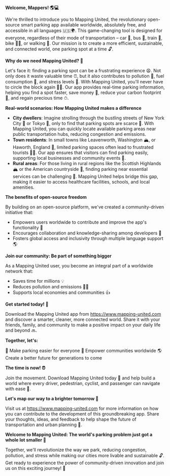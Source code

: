 **Welcome, Mappers! 🌎💻**

We're thrilled to introduce you to Mapping United, the revolutionary open-source smart parking app available worldwide, absolutely free, and accessible in all languages 🇺🇸🌍. This game-changing tool is designed for everyone, regardless of their mode of transportation – car 🚗, bus 🚌, train 🚂, bike 🚴‍♂️, or walking 👣. Our mission is to create a more efficient, sustainable, and connected world, one parking spot at a time 🔓.

**Why do we need Mapping United? 🤔**

Let's face it: finding a parking spot can be a frustrating experience 😩. Not only does it waste valuable time ⏰, but it also contributes to pollution 💨, fuel consumption 🚗, and stress levels 😬. With Mapping United, you'll never have to circle the block again 🙅‍♂️. Our app provides real-time parking information, helping you find a spot faster, save money 💸, reduce your carbon footprint 🌿, and regain precious time ⏱.

**Real-world scenarios: How Mapping United makes a difference**

* **City dwellers**: Imagine strolling through the bustling streets of New York City 🗽️ or Tokyo 🍜, only to find that parking spots are scarce 🚫. With Mapping United, you can quickly locate available parking areas near public transportation hubs, reducing congestion and emissions.
* **Town residents**: In small towns like Leavenworth, Washington 🏔️, or Haworth, England 🌳, limited parking spaces often lead to frustrated tourists 🤦‍♀️. Our app ensures that visitors can find parking easily, supporting local businesses and community events 🎉.
* **Rural areas**: For those living in rural regions like the Scottish Highlands 🏔️ or the American countryside 🌄, finding parking near essential services can be challenging 🚫. Mapping United helps bridge this gap, making it easier to access healthcare facilities, schools, and local amenities.

**The benefits of open-source freedom**

By building on an open-source platform, we've created a community-driven initiative that:

* Empowers users worldwide to contribute and improve the app's functionality 🔧
* Encourages collaboration and knowledge-sharing among developers 🤝
* Fosters global access and inclusivity through multiple language support 🌎

**Join our community: Be part of something bigger**

As a Mapping United user, you become an integral part of a worldwide network that:

* Saves time for millions 💡
* Reduces pollution and emissions 🌿💚
* Supports local economies and communities 👍

**Get started today! 🎉**

Download the Mapping United app from https://www.mapping-united.com and discover a smarter, cleaner, more connected world. Share it with your friends, family, and community to make a positive impact on your daily life and beyond 🔜.

**Together, let's:**

🚀 Make parking easier for everyone
💪 Empower communities worldwide
🌎 Create a better future for generations to come

**The time is now! ⏰**

Join the movement. Download Mapping United today 📲 and help build a world where every driver, pedestrian, cyclist, and passenger can navigate with ease 🌈.

**Let's map our way to a brighter tomorrow 🔮**

Visit us at https://www.mapping-united.com for more information on how you can contribute to the development of this groundbreaking app. Share your thoughts, ideas, and feedback to help shape the future of transportation and urban planning 🤝.

**Welcome to Mapping United: The world's parking problem just got a whole lot smaller 🙏**

Together, we'll revolutionize the way we park, reducing congestion, pollution, and stress while making our cities more livable and sustainable 🔓. Get ready to experience the power of community-driven innovation and join us on this exciting journey! 🚀